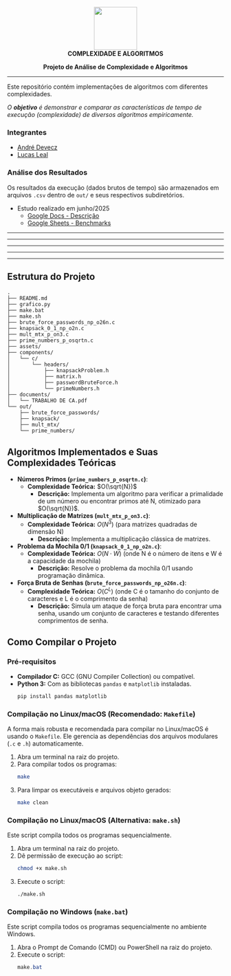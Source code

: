 <p align="center">
    <img src="assets/PUCMinas.ico" height="100"/>
    <br>
    <b>COMPLEXIDADE E ALGORITMOS</b>
</p>

<p align="center">
    <b>Projeto de Análise de Complexidade e Algoritmos</b>
</p>

---

Este repositório contém implementações de algoritmos com diferentes complexidades.

*O **objetivo** é demonstrar e comparar as características de tempo de execução (complexidade) de diversos algoritmos empiricamente.*

### Integrantes
- [André Devecz](https://github.com/andevecz)
- [Lucas Leal](https://github.com/lucaslealll)

### Análise dos Resultados

Os resultados da execução (dados brutos de tempo) são armazenados em arquivos `.csv` dentro de `out/` e seus respectivos subdiretórios. 

- Estudo realizado em junho/2025
  - [Google Docs - Descrição](https://docs.google.com/spreadsheets/d/1HmAKi6vov4yn2fo5vT36J787xJaFD3nbQEMhIbFZSM0)
  - [Google Sheets - Benchmarks](https://docs.google.com/spreadsheets/d/1HmAKi6vov4yn2fo5vT36J787xJaFD3nbQEMhIbFZSM0)

---
---
---
---
---

## Estrutura do Projeto
```
.
├── README.md
├── grafico.py
├── make.bat
├── make.sh
├── brute_force_passwords_np_o26n.c
├── knapsack_0_1_np_o2n.c
├── mult_mtx_p_on3.c
├── prime_numbers_p_osqrtn.c
├── assets/
├── components/
│   └── c/
│       └── headers/
│           ├── knapsackProblem.h
│           ├── matrix.h
│           ├── passwordBruteForce.h
│           └── primeNumbers.h
├── documents/
│   └── TRABALHO DE CA.pdf
└── out/
    ├── brute_force_passwords/
    ├── knapsack/
    ├── mult_mtx/
    └── prime_numbers/
```


## Algoritmos Implementados e Suas Complexidades Teóricas

* **Números Primos (`prime_numbers_p_osqrtn.c`)**:
    * **Complexidade Teórica:** $O(\sqrt{N})$
      * **Descrição:** Implementa um algoritmo para verificar a primalidade de um número ou encontrar primos até N, otimizado para $O(\sqrt{N})$.
* **Multiplicação de Matrizes (`mult_mtx_p_on3.c`)**:
    * **Complexidade Teórica:** $O(N^3)$ (para matrizes quadradas de dimensão N)
      * **Descrição:** Implementa a multiplicação clássica de matrizes.
* **Problema da Mochila 0/1 (`knapsack_0_1_np_o2n.c`)**:
    * **Complexidade Teórica:** $O(N \cdot W)$ (onde N é o número de itens e W é a capacidade da mochila)
      * **Descrição:** Resolve o problema da mochila 0/1 usando programação dinâmica.
* **Força Bruta de Senhas (`brute_force_passwords_np_o26n.c`)**:
    * **Complexidade Teórica:** $O(C^L)$ (onde C é o tamanho do conjunto de caracteres e L é o comprimento da senha)
      * **Descrição:** Simula um ataque de força bruta para encontrar uma senha, usando um conjunto de caracteres e testando diferentes comprimentos de senha.

## Como Compilar o Projeto

### Pré-requisitos

* **Compilador C:** GCC (GNU Compiler Collection) ou compatível.
* **Python 3:** Com as bibliotecas `pandas` e `matplotlib` instaladas.
    ```bash
    pip install pandas matplotlib
    ```

### Compilação no Linux/macOS (Recomendado: `Makefile`)

A forma mais robusta e recomendada para compilar no Linux/macOS é usando o `Makefile`. Ele gerencia as dependências dos arquivos modulares (`.c` e `.h`) automaticamente.

1.  Abra um terminal na raiz do projeto.
2.  Para compilar todos os programas:
    ```bash
    make
    ```
3.  Para limpar os executáveis e arquivos objeto gerados:
    ```bash
    make clean
    ```

### Compilação no Linux/macOS (Alternativa: `make.sh`)

Este script compila todos os programas sequencialmente.

1.  Abra um terminal na raiz do projeto.
2.  Dê permissão de execução ao script:
    ```bash
    chmod +x make.sh
    ```
3.  Execute o script:
    ```bash
    ./make.sh
    ```

### Compilação no Windows (`make.bat`)

Este script compila todos os programas sequencialmente no ambiente Windows.

1.  Abra o Prompt de Comando (CMD) ou PowerShell na raiz do projeto.
2.  Execute o script:
    ```powershell
    make.bat
    ```
